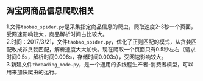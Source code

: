 淘宝网商品信息爬取相关
--------------------

  1.文件`taobao_spider.py`是采集指定商品信息的爬虫，爬取速度2-3秒一个页面，受网速影响较大，商品解析时间占比较大。<br>
  2.时间：2017/3/21，文件`taobao_spider.py`，优化了正则匹配的模式，从贪婪匹配改成非贪婪匹配，解析速度大大加快。现在爬取一个页面只有0.5秒左右（请求时间0.5s，解析时间0.006s，存储时间0.003s），受网速影响较大。<br>
  3.新建文件`threading_mode.py`，是一个通用的多线程生产者-消费者模型，可以用来加快爬虫的运行。<br>

